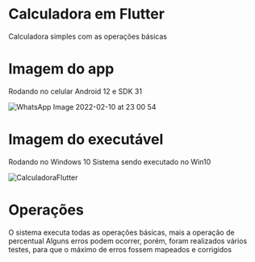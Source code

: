 # Calculadora em Flutter
Calculadora simples com as operações básicas

# Imagem do app
Rodando no celular Android 12 e SDK 31

![WhatsApp Image 2022-02-10 at 23 00 54](https://user-images.githubusercontent.com/32388157/153604444-c867c484-0a0e-4509-ae3d-dc275b4c60a7.jpeg)

# Imagem do executável
Rodando no Windows 10
Sistema sendo executado no Win10

![CalculadoraFlutter](https://user-images.githubusercontent.com/32388157/153603976-2677af80-c9d0-44d0-9988-07b4548411b7.PNG)

# Operações
O sistema executa todas as operações básicas, mais a operação de percentual
Alguns erros podem ocorrer, porém, foram realizados vários testes, para que o máximo de erros fossem mapeados e corrigidos
